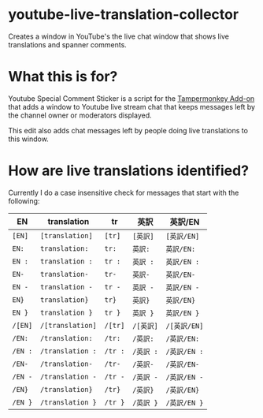 # youtube-live-translation-collector
Creates a window in YouTube's the live chat window that shows live translations and spanner comments.

# What this is for?
Youtube Special Comment Sticker is a script for the [Tampermonkey Add-on](https://addons.mozilla.org/en-US/firefox/addon/tampermonkey/) that adds a window to Youtube live stream chat that keeps messages left by the channel owner or moderators displayed.

This edit also adds chat messages left by people doing live translations to this window.

# How are live translations identified?
Currently I do a case insensitive check for messages that start with the following:

EN | translation | tr | 英訳 | 英訳/EN
-- | ----------- | -- | -- | -----
`[EN]` | `[translation]` | `[tr]` | `[英訳]` | `[英訳/EN]`
`EN:` | `translation:` | `tr:` | `英訳:` | `英訳/EN:`
`EN :` | `translation :` | `tr :` | `英訳 :` | `英訳/EN :`
`EN-` | `translation-` | `tr-` | `英訳-` | `英訳/EN-`
`EN -` | `translation -` | `tr -` | `英訳 -` | `英訳/EN -`
`EN}` | `translation}` | `tr}` | `英訳}` | `英訳/EN}`
`EN }` | `translation }` | `tr }` | `英訳 }` | `英訳/EN }`
`/[EN]` | `/[translation]` | `/[tr]` | `/[英訳]` | `/[英訳/EN]`
`/EN:` | `/translation:` | `/tr:` | `/英訳:` | `/英訳/EN:`
`/EN :` | `/translation :` | `/tr :` | `/英訳 :` | `/英訳/EN :`
`/EN-` | `/translation-` | `/tr-` | `/英訳-` | `/英訳/EN-`
`/EN -` | `/translation -` | `/tr -` | `/英訳 -` | `/英訳/EN -`
`/EN}` | `/translation}` | `/tr}` | `/英訳}` | `/英訳/EN}`
`/EN }` | `/translation }` | `/tr }` | `/英訳 }` | `/英訳/EN }`